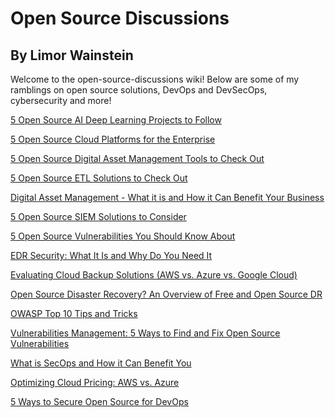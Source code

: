 # Open Source Discussions
## By Limor Wainstein

Welcome to the open-source-discussions wiki! Below are some of my ramblings on open source solutions, DevOps and DevSecOps, cybersecurity and more!

[5 Open Source AI Deep Learning Projects to Follow](https://github.com/limiw/open-source-discussions/blob/master/5-open-source-deep-learning-projects.md)

[5 Open Source Cloud Platforms for the Enterprise](https://github.com/limiw/open-source-discussions/wiki/5-Open-Source-Cloud-Platforms-for-the-Enterprise)

[5 Open Source Digital Asset Management Tools to Check Out](https://github.com/limiw/open-source-discussions/wiki/5-Open-Source-Digital-Asset-Management-Tools-to-Check-Out)

[5 Open Source ETL Solutions to Check Out](https://github.com/limiw/open-source-discussions/wiki/5-Open-Source-ETL-Solutions-to-Check-Out)

[Digital Asset Management - What it is and How it Can Benefit Your Business](https://github.com/limiw/open-source-discussions/wiki/Digital-Asset-Management---What-it-is-and-How-it-Can-Benefit-Your-Business)

[5 Open Source SIEM Solutions to Consider](https://github.com/limiw/open-source-discussions/wiki/5-Open-Source-SIEM-Solutions-to-Consider)

[5 Open Source Vulnerabilities You Should Know About](https://github.com/limiw/open-source-discussions/wiki/5-Open-Source-Vulnerabilities-You-Should-Know-About)

[EDR Security: What It Is and Why Do You Need It](https://github.com/limiw/open-source-discussions/wiki/EDR-Security:-What-It-Is-and-Why-Do-You-Need-It)

[Evaluating Cloud Backup Solutions (AWS vs. Azure vs. Google Cloud)](https://github.com/limiw/open-source-discussions/wiki/Evaluating-Cloud-Backup-Solutions-(AWS-vs.-Azure-vs.-Google-Cloud))

[Open Source Disaster Recovery? An Overview of Free and Open Source DR](https://github.com/limiw/open-source-discussions/wiki/Open-Source-Disaster-Recovery%3F-An-Overview-of-Free-and-Open-Source-DR)

[OWASP Top 10 Tips and Tricks](https://github.com/limiw/open-source-discussions/wiki/OWASP-Top-10---Tips-and-Tricks)

[Vulnerabilities Management: 5 Ways to Find and Fix Open Source Vulnerabilities](https://github.com/limiw/open-source-discussions/wiki/Vulnerabilities-Management---5-Ways-to-Find-and-Fix-Open-Source-Vulnerabilities)

[What is SecOps and How it Can Benefit You](https://github.com/limiw/open-source-discussions/wiki/What-is-SecOps-and-How-it-Can-Benefit-You)

[Optimizing Cloud Pricing: AWS vs. Azure](https://github.com/limiw/open-source-discussions/wiki/Optimizing-Cloud-Pricing:-AWS-vs-Azure)

[5 Ways to Secure Open Source for DevOps](https://github.com/limiw/open-source-discussions/wiki/5-Ways-To-Secure-Open-Source-for-DevOps)


